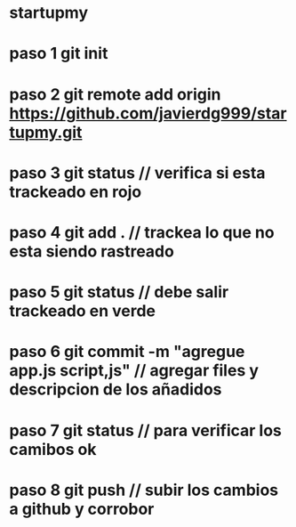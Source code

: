 # startupmy

# paso 1 git init
# paso 2 git remote add origin https://github.com/javierdg999/startupmy.git
# paso 3 git status // verifica si esta trackeado en rojo
# paso 4 git add . // trackea lo que no esta siendo rastreado
# paso 5 git status // debe salir trackeado en verde 
# paso 6 git commit -m "agregue app.js script,js" // agregar files y descripcion de los añadidos
# paso 7 git status // para verificar los camibos ok
# paso 8 git push // subir los cambios a github y corrobor



